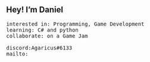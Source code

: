 <h2>Hey! I’m Daniel</h2>

<pre>
interested in: Programming, Game Development 
learning: C# and python
collaborate: on a Game Jam

discord:Agaricus#6133 
mailto:
</pre>
